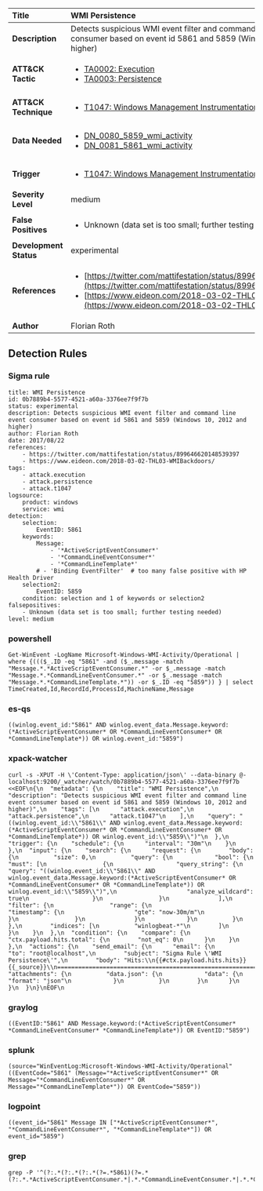 | Title                    | WMI Persistence       |
|:-------------------------|:------------------|
| **Description**          | Detects suspicious WMI event filter and command line event consumer based on event id 5861 and 5859 (Windows 10, 2012 and higher) |
| **ATT&amp;CK Tactic**    |  <ul><li>[TA0002: Execution](https://attack.mitre.org/tactics/TA0002)</li><li>[TA0003: Persistence](https://attack.mitre.org/tactics/TA0003)</li></ul>  |
| **ATT&amp;CK Technique** | <ul><li>[T1047: Windows Management Instrumentation](https://attack.mitre.org/techniques/T1047)</li></ul>  |
| **Data Needed**          | <ul><li>[DN_0080_5859_wmi_activity](../Data_Needed/DN_0080_5859_wmi_activity.md)</li><li>[DN_0081_5861_wmi_activity](../Data_Needed/DN_0081_5861_wmi_activity.md)</li></ul>  |
| **Trigger**              | <ul><li>[T1047: Windows Management Instrumentation](../Triggers/T1047.md)</li></ul>  |
| **Severity Level**       | medium |
| **False Positives**      | <ul><li>Unknown (data set is too small; further testing needed)</li></ul>  |
| **Development Status**   | experimental |
| **References**           | <ul><li>[https://twitter.com/mattifestation/status/899646620148539397](https://twitter.com/mattifestation/status/899646620148539397)</li><li>[https://www.eideon.com/2018-03-02-THL03-WMIBackdoors/](https://www.eideon.com/2018-03-02-THL03-WMIBackdoors/)</li></ul>  |
| **Author**               | Florian Roth |


## Detection Rules

### Sigma rule

```
title: WMI Persistence
id: 0b7889b4-5577-4521-a60a-3376ee7f9f7b
status: experimental
description: Detects suspicious WMI event filter and command line event consumer based on event id 5861 and 5859 (Windows 10, 2012 and higher)
author: Florian Roth
date: 2017/08/22
references:
    - https://twitter.com/mattifestation/status/899646620148539397
    - https://www.eideon.com/2018-03-02-THL03-WMIBackdoors/
tags:
    - attack.execution
    - attack.persistence
    - attack.t1047
logsource:
    product: windows
    service: wmi
detection:
    selection:
        EventID: 5861
    keywords:
        Message:
            - '*ActiveScriptEventConsumer*'
            - '*CommandLineEventConsumer*'
            - '*CommandLineTemplate*'
        # - 'Binding EventFilter'  # too many false positive with HP Health Driver
    selection2:
        EventID: 5859
    condition: selection and 1 of keywords or selection2
falsepositives:
    - Unknown (data set is too small; further testing needed)
level: medium

```





### powershell
    
```
Get-WinEvent -LogName Microsoft-Windows-WMI-Activity/Operational | where {((($_.ID -eq "5861" -and ($_.message -match "Message.*.*ActiveScriptEventConsumer.*" -or $_.message -match "Message.*.*CommandLineEventConsumer.*" -or $_.message -match "Message.*.*CommandLineTemplate.*")) -or $_.ID -eq "5859")) } | select TimeCreated,Id,RecordId,ProcessId,MachineName,Message
```


### es-qs
    
```
((winlog.event_id:"5861" AND winlog.event_data.Message.keyword:(*ActiveScriptEventConsumer* OR *CommandLineEventConsumer* OR *CommandLineTemplate*)) OR winlog.event_id:"5859")
```


### xpack-watcher
    
```
curl -s -XPUT -H \'Content-Type: application/json\' --data-binary @- localhost:9200/_watcher/watch/0b7889b4-5577-4521-a60a-3376ee7f9f7b <<EOF\n{\n  "metadata": {\n    "title": "WMI Persistence",\n    "description": "Detects suspicious WMI event filter and command line event consumer based on event id 5861 and 5859 (Windows 10, 2012 and higher)",\n    "tags": [\n      "attack.execution",\n      "attack.persistence",\n      "attack.t1047"\n    ],\n    "query": "((winlog.event_id:\\"5861\\" AND winlog.event_data.Message.keyword:(*ActiveScriptEventConsumer* OR *CommandLineEventConsumer* OR *CommandLineTemplate*)) OR winlog.event_id:\\"5859\\")"\n  },\n  "trigger": {\n    "schedule": {\n      "interval": "30m"\n    }\n  },\n  "input": {\n    "search": {\n      "request": {\n        "body": {\n          "size": 0,\n          "query": {\n            "bool": {\n              "must": [\n                {\n                  "query_string": {\n                    "query": "((winlog.event_id:\\"5861\\" AND winlog.event_data.Message.keyword:(*ActiveScriptEventConsumer* OR *CommandLineEventConsumer* OR *CommandLineTemplate*)) OR winlog.event_id:\\"5859\\")",\n                    "analyze_wildcard": true\n                  }\n                }\n              ],\n              "filter": {\n                "range": {\n                  "timestamp": {\n                    "gte": "now-30m/m"\n                  }\n                }\n              }\n            }\n          }\n        },\n        "indices": [\n          "winlogbeat-*"\n        ]\n      }\n    }\n  },\n  "condition": {\n    "compare": {\n      "ctx.payload.hits.total": {\n        "not_eq": 0\n      }\n    }\n  },\n  "actions": {\n    "send_email": {\n      "email": {\n        "to": "root@localhost",\n        "subject": "Sigma Rule \'WMI Persistence\'",\n        "body": "Hits:\\n{{#ctx.payload.hits.hits}}{{_source}}\\n================================================================================\\n{{/ctx.payload.hits.hits}}",\n        "attachments": {\n          "data.json": {\n            "data": {\n              "format": "json"\n            }\n          }\n        }\n      }\n    }\n  }\n}\nEOF\n
```


### graylog
    
```
((EventID:"5861" AND Message.keyword:(*ActiveScriptEventConsumer* *CommandLineEventConsumer* *CommandLineTemplate*)) OR EventID:"5859")
```


### splunk
    
```
(source="WinEventLog:Microsoft-Windows-WMI-Activity/Operational" ((EventCode="5861" (Message="*ActiveScriptEventConsumer*" OR Message="*CommandLineEventConsumer*" OR Message="*CommandLineTemplate*")) OR EventCode="5859"))
```


### logpoint
    
```
((event_id="5861" Message IN ["*ActiveScriptEventConsumer*", "*CommandLineEventConsumer*", "*CommandLineTemplate*"]) OR event_id="5859")
```


### grep
    
```
grep -P '^(?:.*(?:.*(?:.*(?=.*5861)(?=.*(?:.*.*ActiveScriptEventConsumer.*|.*.*CommandLineEventConsumer.*|.*.*CommandLineTemplate.*)))|.*5859))'
```



